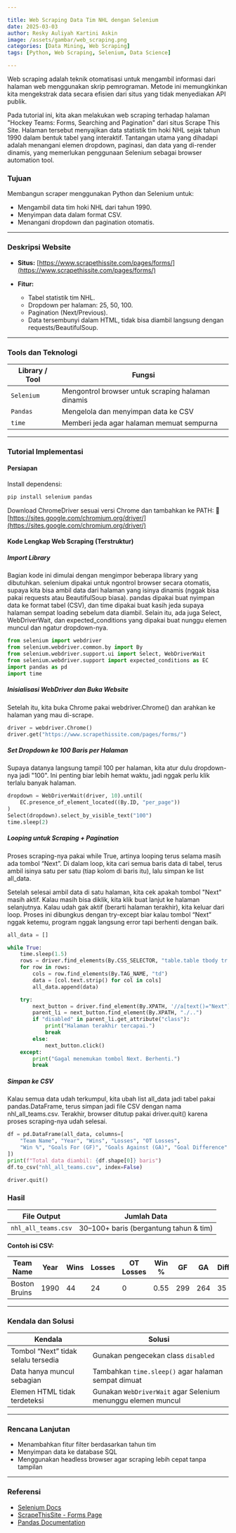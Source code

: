 ```yaml
---

title: Web Scraping Data Tim NHL dengan Selenium
date: 2025-03-03
author: Resky Auliyah Kartini Askin
image: /assets/gambar/web_scraping.png
categories: [Data Mining, Web Scraping]
tags: [Python, Web Scraping, Selenium, Data Science]

---
```


Web scraping adalah teknik otomatisasi untuk mengambil informasi dari halaman web menggunakan skrip pemrograman. Metode ini memungkinkan kita mengekstrak data secara efisien dari situs yang tidak menyediakan API publik.

Pada tutorial ini, kita akan melakukan web scraping terhadap halaman "Hockey Teams: Forms, Searching and Pagination" dari situs Scrape This Site. Halaman tersebut menyajikan data statistik tim hoki NHL sejak tahun 1990 dalam bentuk tabel yang interaktif. Tantangan utama yang dihadapi adalah menangani elemen dropdown, paginasi, dan data yang di-render dinamis, yang memerlukan penggunaan Selenium sebagai browser automation tool.

### Tujuan

Membangun scraper menggunakan Python dan Selenium untuk:

* Mengambil data tim hoki NHL dari tahun 1990.
* Menyimpan data dalam format CSV.
* Menangani dropdown dan pagination otomatis.

---

### Deskripsi Website

* **Situs:** [https://www.scrapethissite.com/pages/forms/](https://www.scrapethissite.com/pages/forms/)
* **Fitur:**

  * Tabel statistik tim NHL.
  * Dropdown per halaman: 25, 50, 100.
  * Pagination (Next/Previous).
  * Data tersembunyi dalam HTML, tidak bisa diambil langsung dengan requests/BeautifulSoup.

---

### Tools dan Teknologi

| Library / Tool | Fungsi                                            |
| -------------- | ------------------------------------------------- |
| `Selenium`     | Mengontrol browser untuk scraping halaman dinamis |
| `Pandas`       | Mengelola dan menyimpan data ke CSV               |
| `time`         | Memberi jeda agar halaman memuat sempurna         |

---

### Tutorial Implementasi

#### Persiapan

Install dependensi:

```bash
pip install selenium pandas
```

Download ChromeDriver sesuai versi Chrome dan tambahkan ke PATH:
🔗 [https://sites.google.com/chromium.org/driver/](https://sites.google.com/chromium.org/driver/)

#### Kode Lengkap Web Scraping (Terstruktur)

##### Import Library

Bagian kode ini dimulai dengan mengimpor beberapa library yang dibutuhkan. selenium dipakai untuk ngontrol browser secara otomatis, supaya kita bisa ambil data dari halaman yang isinya dinamis (nggak bisa pakai requests atau BeautifulSoup biasa). pandas dipakai buat nyimpan data ke format tabel (CSV), dan time dipakai buat kasih jeda supaya halaman sempat loading sebelum data diambil. Selain itu, ada juga Select, WebDriverWait, dan expected_conditions yang dipakai buat nunggu elemen muncul dan ngatur dropdown-nya.

```python
from selenium import webdriver
from selenium.webdriver.common.by import By
from selenium.webdriver.support.ui import Select, WebDriverWait
from selenium.webdriver.support import expected_conditions as EC
import pandas as pd
import time
```

##### Inisialisasi WebDriver dan Buka Website

Setelah itu, kita buka Chrome pakai webdriver.Chrome() dan arahkan ke halaman yang mau di-scrape.

```python
driver = webdriver.Chrome()
driver.get("https://www.scrapethissite.com/pages/forms/")
```

##### Set Dropdown ke 100 Baris per Halaman

Supaya datanya langsung tampil 100 per halaman, kita atur dulu dropdown-nya jadi "100". Ini penting biar lebih hemat waktu, jadi nggak perlu klik terlalu banyak halaman.

```python
dropdown = WebDriverWait(driver, 10).until(
    EC.presence_of_element_located((By.ID, "per_page"))
)
Select(dropdown).select_by_visible_text("100")
time.sleep(2)
```

##### Looping untuk Scraping + Pagination

Proses scraping-nya pakai while True, artinya looping terus selama masih ada tombol “Next”. Di dalam loop, kita cari semua baris data di tabel, terus ambil isinya satu per satu (tiap kolom di baris itu), lalu simpan ke list all_data.

Setelah selesai ambil data di satu halaman, kita cek apakah tombol "Next" masih aktif. Kalau masih bisa diklik, kita klik buat lanjut ke halaman selanjutnya. Kalau udah gak aktif (berarti halaman terakhir), kita keluar dari loop. Proses ini dibungkus dengan try-except biar kalau tombol “Next” nggak ketemu, program nggak langsung error tapi berhenti dengan baik.

```python
all_data = []

while True:
    time.sleep(1.5)
    rows = driver.find_elements(By.CSS_SELECTOR, "table.table tbody tr.team")
    for row in rows:
        cols = row.find_elements(By.TAG_NAME, "td")
        data = [col.text.strip() for col in cols]
        all_data.append(data)

    try:
        next_button = driver.find_element(By.XPATH, '//a[text()="Next"]')
        parent_li = next_button.find_element(By.XPATH, "./..")
        if "disabled" in parent_li.get_attribute("class"):
            print("Halaman terakhir tercapai.")
            break
        else:
            next_button.click()
    except:
        print("Gagal menemukan tombol Next. Berhenti.")
        break
```

##### Simpan ke CSV

Kalau semua data udah terkumpul, kita ubah list all_data jadi tabel pakai pandas.DataFrame, terus simpan jadi file CSV dengan nama nhl_all_teams.csv. Terakhir, browser ditutup pakai driver.quit() karena proses scraping-nya udah selesai.

```python
df = pd.DataFrame(all_data, columns=[
    "Team Name", "Year", "Wins", "Losses", "OT Losses",
    "Win %", "Goals For (GF)", "Goals Against (GA)", "Goal Difference"
])
print(f"Total data diambil: {df.shape[0]} baris")
df.to_csv("nhl_all_teams.csv", index=False)

driver.quit()
```

### Hasil

| File Output         | Jumlah Data                            |
| ------------------- | -------------------------------------- |
| `nhl_all_teams.csv` | 30–100+ baris (bergantung tahun & tim) |

**Contoh isi CSV:**

| Team Name     | Year | Wins | Losses | OT Losses | Win % | GF  | GA  | Diff |
| ------------- | ---- | ---- | ------ | --------- | ----- | --- | --- | ---- |
| Boston Bruins | 1990 | 44   | 24     | 0         | 0.55  | 299 | 264 | 35   |

---

### Kendala dan Solusi

| Kendala                             | Solusi                                                       |
| ----------------------------------- | ------------------------------------------------------------ |
| Tombol “Next” tidak selalu tersedia | Gunakan pengecekan class `disabled`                          |
| Data hanya muncul sebagian          | Tambahkan `time.sleep()` agar halaman sempat dimuat          |
| Elemen HTML tidak terdeteksi        | Gunakan `WebDriverWait` agar Selenium menunggu elemen muncul |

---

### Rencana Lanjutan

* Menambahkan fitur filter berdasarkan tahun tim
* Menyimpan data ke database SQL
* Menggunakan headless browser agar scraping lebih cepat tanpa tampilan

---

### Referensi

* [Selenium Docs](https://www.selenium.dev/documentation/)
* [ScrapeThisSite - Forms Page](https://www.scrapethissite.com/pages/forms/)
* [Pandas Documentation](https://pandas.pydata.org/docs/)
